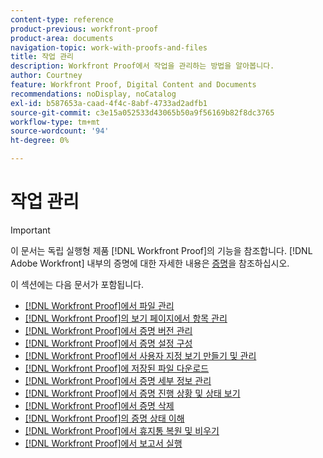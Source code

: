 ```yaml
---
content-type: reference
product-previous: workfront-proof
product-area: documents
navigation-topic: work-with-proofs-and-files
title: 작업 관리
description: Workfront Proof에서 작업을 관리하는 방법을 알아봅니다.
author: Courtney
feature: Workfront Proof, Digital Content and Documents
recommendations: noDisplay, noCatalog
exl-id: b587653a-caad-4f4c-8abf-4733ad2adfb1
source-git-commit: c3e15a052533d43065b50a9f56169b82f8dc3765
workflow-type: tm+mt
source-wordcount: '94'
ht-degree: 0%

---
```


# 작업 관리

>[!IMPORTANT]
>
>이 문서는 독립 실행형 제품 [!DNL Workfront Proof]의 기능을 참조합니다. [!DNL Adobe Workfront] 내부의 증명에 대한 자세한 내용은 [증명](../../../review-and-approve-work/proofing/proofing.md)을 참조하십시오.

이 섹션에는 다음 문서가 포함됩니다.

* [&#x200B; [!DNL Workfront Proof]에서 파일 관리](../../../workfront-proof/wp-work-proofsfiles/manage-your-work/manage-files.md)
* [&#x200B; [!DNL Workfront Proof]의 보기 페이지에서 항목 관리](../../../workfront-proof/wp-work-proofsfiles/manage-your-work/manage-items-on-views-page.md)
* [&#x200B; [!DNL Workfront Proof]에서 증명 버전 관리](../../../workfront-proof/wp-work-proofsfiles/manage-your-work/manage-proof-versions.md)
* [&#x200B; [!DNL Workfront Proof]에서 증명 설정 구성](../../../workfront-proof/wp-work-proofsfiles/manage-your-work/configure-proof-settings.md)
* [&#x200B; [!DNL Workfront Proof]에서 사용자 지정 보기 만들기 및 관리](../../../workfront-proof/wp-work-proofsfiles/manage-your-work/create-and-manage-custom-views.md)
* [&#x200B; [!DNL Workfront Proof]에 저장된 파일 다운로드](../../../workfront-proof/wp-work-proofsfiles/manage-your-work/download-files-stored.md)
* [&#x200B; [!DNL Workfront Proof]에서 증명 세부 정보 관리](../../../workfront-proof/wp-work-proofsfiles/manage-your-work/manage-proof-details.md)
* [&#x200B; [!DNL Workfront Proof]에서 증명 진행 상황 및 상태 보기](../../../workfront-proof/wp-work-proofsfiles/manage-your-work/view-progress-and-status-of-proof.md)
* [&#x200B; [!DNL Workfront Proof]에서 증명 삭제](../../../workfront-proof/wp-work-proofsfiles/manage-your-work/delete-proof.md)
* [&#x200B; [!DNL Workfront Proof]의 증명 상태 이해](../../../workfront-proof/wp-work-proofsfiles/manage-your-work/proof-state.md)
* [&#x200B; [!DNL Workfront Proof]에서 휴지통 복원 및 비우기](../../../workfront-proof/wp-work-proofsfiles/manage-your-work/restore-and-empty-trash.md)
* [&#x200B; [!DNL Workfront Proof]에서 보고서 실행](../../../workfront-proof/wp-work-proofsfiles/manage-your-work/run-reports.md)

